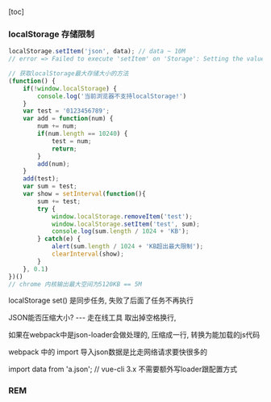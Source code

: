 [toc]

### localStorage 存储限制

```js
localStorage.setItem('json', data); // data ~ 10M
// error => Failed to execute 'setItem' on 'Storage': Setting the value of 'json' exceeded the quota.
```

```js
// 获取localStorage最大存储大小的方法
(function() {
    if(!window.localStorage) {
        console.log('当前浏览器不支持localStorage!')
    }    
    var test = '0123456789';
    var add = function(num) {
        num += num;
        if(num.length == 10240) {
            test = num;
            return;
        }
        add(num);
    }
    add(test);
    var sum = test;
    var show = setInterval(function(){
        sum += test;
        try {
            window.localStorage.removeItem('test');
            window.localStorage.setItem('test', sum);
            console.log(sum.length / 1024 + 'KB');
        } catch(e) {
            alert(sum.length / 1024 + 'KB超出最大限制');
            clearInterval(show);
        }
    }, 0.1)
})()
// chrome 内核输出最大空间为5120KB == 5M
```

localStorage set() 是同步任务, 失败了后面了任务不再执行



JSON能否压缩大小? --- 走在线工具 取出掉空格换行, 

如果在webpack中是json-loader会做处理的, 压缩成一行, 转换为能加载的js代码



webpack 中的 import 导入json数据是比走网络请求要快很多的

import data from 'a.json';	// vue-cli 3.x 不需要额外写loader跟配置方式



### REM